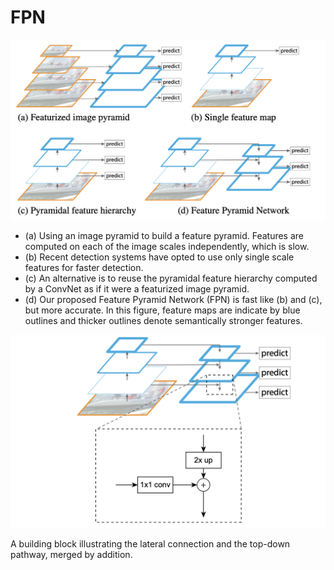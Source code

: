 # FPN

![fpn](../../.gitbook/assets/fpn_1.png)

* \(a\) Using an image pyramid to build a feature pyramid. Features are computed on each of the image scales independently, which is slow.
* \(b\) Recent detection systems have opted to use only single scale features for faster detection.
* \(c\) An alternative is to reuse the pyramidal feature hierarchy computed by a ConvNet as if it were a featurized image pyramid.
* \(d\) Our proposed Feature Pyramid Network \(FPN\) is fast like \(b\) and \(c\), but more accurate. In this figure, feature maps are indicate by blue outlines and thicker outlines denote semantically stronger features.

![fpn](../../.gitbook/assets/fpn_2.png)

A building block illustrating the lateral connection and the top-down pathway, merged by addition.

